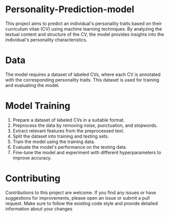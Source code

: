 # Personality-Prediction-model
This project aims to predict an individual's personality traits based on their curriculum vitae (CV) using machine learning techniques. By analyzing the textual content and structure of the CV, the model provides insights into the individual's personality characteristics.

# Data
The model requires a dataset of labeled CVs, where each CV is annotated with the corresponding personality traits. This dataset is used for training and evaluating the model. 

# Model Training 
1. Prepare a dataset of labeled CVs in a suitable format.
2. Preprocess the data by removing noise, punctuation, and stopwords.
3. Extract relevant features from the preprocessed text.
4. Split the dataset into training and testing sets.
5. Train the model using the training data.
6. Evaluate the model's performance on the testing data.
7. Fine-tune the model and experiment with different hyperparameters to improve accuracy.

# Contributing
Contributions to this project are welcome. If you find any issues or have suggestions for improvements, please open an issue or submit a pull request. Make sure to follow the existing code style and provide detailed information about your changes
